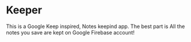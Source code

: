 # Keeper
This is a Google Keep inspired, Notes keepind app. The best part is All the notes you save are kept on Google Firebase account!
